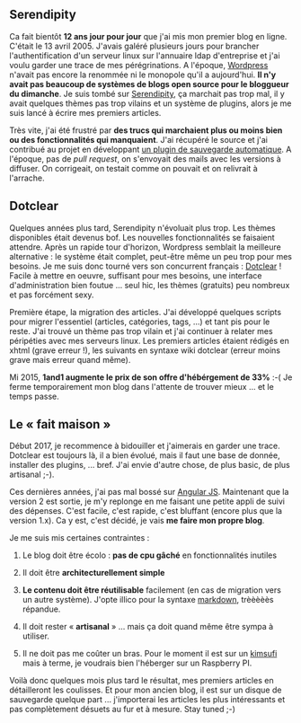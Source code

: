 ## Serendipity
Ca fait bientôt **12 ans jour pour jour** que j'ai mis mon premier blog en ligne. C'était le 13 avril 2005. J'avais galéré plusieurs jours pour brancher l'authentification d'un serveur linux sur l'annuaire ldap d'entreprise et j'ai voulu garder une trace de mes pérégrinations. A l'époque, [Wordpress](https://wordpress.com) n'avait pas encore la renommée ni le monopole qu'il a aujourd'hui. **Il n'y avait pas beaucoup de systèmes de blogs open source pour le bloggueur du dimanche**. Je suis tombé sur [Serendipity](https://docs.s9y.org), ça marchait pas trop mal, il y avait quelques thèmes pas trop vilains et un système de plugins, alors je me suis lancé à écrire mes premiers articles.

Très vite, j'ai été frustré par **des trucs qui marchaient plus ou moins bien ou des fonctionnalités qui manquaient**. J'ai récupéré le source et j'ai contribué au projet en développant [un plugin de sauvegarde automatique](https://blog.s9y.org/archives/117-Autosave-Plugin.html). A l'époque, pas de *pull request*, on s'envoyait des mails avec les versions à diffuser. On corrigeait, on testait comme on pouvait et on relivrait à l'arrache.

## Dotclear

Quelques années plus tard, Serendipity n'évoluait plus trop. Les thèmes disponibles était devenus bof. Les nouvelles fonctionnalités se faisaient attendre. Après un rapide tour d'horizon, Wordpress semblait la meilleure alternative : le système était complet, peut-être même un peu trop pour mes besoins. Je me suis donc tourné vers son concurrent français : [Dotclear](http:/dotclear.org) ! Facile à mettre en oeuvre, suffisant pour mes besoins, une interface d'administration bien foutue ... seul hic, les thèmes (gratuits) peu nombreux et pas forcément sexy.

Première étape, la migration des articles. J'ai développé quelques scripts pour migrer l'essentiel (articles, catégories, tags, ...) et tant pis pour le reste. J'ai trouvé un thème pas trop vilain et j'ai continuer à relater mes péripéties avec mes serveurs linux. Les premiers articles étaient rédigés en xhtml (grave erreur !), les suivants en syntaxe wiki dotclear (erreur moins grave mais erreur quand même).

Mi 2015, **1and1 augmente le prix de son offre d'hébérgement de 33%** :-( Je ferme temporairement mon blog dans l'attente de trouver mieux ... et le temps passe.

## Le « fait maison »

Début 2017, je recommence à bidouiller et j'aimerais en garder une trace. Dotclear est toujours là, il a bien évolué, mais il faut une base de donnée, installer des plugins, ... bref. J'ai envie d'autre chose, de plus basic, de plus artisanal ;-).

Ces dernières années, j'ai pas mal bossé sur [Angular JS](https://angularjs.org). Maintenant que la version 2 est sortie, je m'y replonge en me faisant une petite appli de suivi des dépenses. C'est facile, c'est rapide, c'est bluffant (encore plus que la version 1.x). Ca y est, c'est décidé, je vais **me faire mon propre blog**.

Je me suis mis certaines contraintes :

1. Le blog doit être écolo : **pas de cpu gâché** en fonctionnalités inutiles

1. Il doit être **architecturellement simple**

1. **Le contenu doit être réutilisable** facilement (en cas de migration vers un autre système). J'opte illico pour la syntaxe [markdown](https://daringfireball.net/projects/markdown/), trèèèèès répandue.

1. Il doit rester « **artisanal** » ... mais ça doit quand même être sympa à utiliser.

1. Il ne doit pas me coûter un bras. Pour le moment il est sur un [kimsufi](http://kimsufi.com) mais à terme, je voudrais bien l'héberger sur un Raspberry PI.

Voilà donc quelques mois plus tard le résultat, mes premiers articles en détailleront les coulisses. Et pour mon ancien blog, il est sur un disque de sauvegarde quelque part ... j'importerai les articles les plus intéressants et pas complètement désuets au fur et à mesure. Stay tuned ;-)